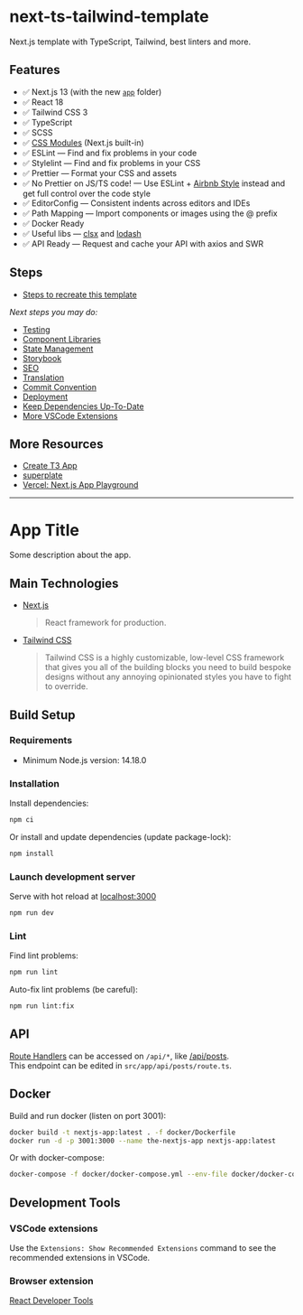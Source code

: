 # next-ts-tailwind-template

Next.js template with TypeScript, Tailwind, best linters and more.

## Features

- ✅️ Next.js 13 (with the new [`app`](https://beta.nextjs.org/docs/app-directory-roadmap) folder)
- ✅️ React 18
- ✅️ Tailwind CSS 3
- ✅️ TypeScript
- ✅️ SCSS
- ✅️ [CSS Modules](https://nextjs.org/docs/basic-features/built-in-css-support#adding-component-level-css) (Next.js built-in)
- ✅️ ESLint — Find and fix problems in your code
- ✅️ Stylelint — Find and fix problems in your CSS
- ✅️ Prettier — Format your CSS and assets
- ✅️ No Prettier on JS/TS code! — Use ESLint + [Airbnb Style](https://github.com/airbnb/javascript) instead and
  get full control over the code style
- ✅️ EditorConfig — Consistent indents across editors and IDEs
- ✅️ Path Mapping — Import components or images using the @ prefix
- ✅️ Docker Ready
- ✅️ Useful libs — [clsx](https://github.com/lukeed/clsx) and [lodash](https://lodash.com)
- ✅️ API Ready — Request and cache your API with axios and SWR

## Steps

- [Steps to recreate this template](docs/steps.md)

_Next steps you may do:_

- [Testing](docs/next-steps/testing.md)
- [Component Libraries](docs/next-steps/component-libraries.md)
- [State Management](docs/next-steps/state-management.md)
- [Storybook](docs/next-steps/storybook.md)
- [SEO](docs/next-steps/seo.md)
- [Translation](docs/next-steps/translation.md)
- [Commit Convention](docs/next-steps/commit-convention.md)
- [Deployment](docs/next-steps/deployment.md)
- [Keep Dependencies Up-To-Date](docs/next-steps/keep-dependencies-up-to-date.md)
- [More VSCode Extensions](docs/next-steps/vscode-extensions.md)

## More Resources

- [Create T3 App](https://create.t3.gg/)
- [superplate](https://pankod.github.io/superplate/)
- [Vercel: Next.js App Playground](https://vercel.com/templates/next.js/app-directory)

---

# App Title

Some description about the app.

## Main Technologies

- [Next.js](https://nextjs.org)
  > React framework for production.
- [Tailwind CSS](https://tailwindcss.com)
  > Tailwind CSS is a highly customizable, low-level CSS framework that gives you all of the building blocks you need to build bespoke designs without any annoying opinionated styles you have to fight to override.

## Build Setup

### Requirements

- Minimum Node.js version: 14.18.0

### Installation

Install dependencies:

```bash
npm ci
```

Or install and update dependencies (update package-lock):

```bash
npm install
```

### Launch development server

Serve with hot reload at [localhost:3000](http://localhost:3000)

```bash
npm run dev
```

### Lint

Find lint problems:

```bash
npm run lint
```

Auto-fix lint problems (be careful):

```bash
npm run lint:fix
```

## API

[Route Handlers](https://beta.nextjs.org/docs/routing/route-handlers) can be accessed on `/api/*`, like [/api/posts](http://localhost:3000/api/posts).  
This endpoint can be edited in `src/app/api/posts/route.ts`.

## Docker

Build and run docker (listen on port 3001):

```bash
docker build -t nextjs-app:latest . -f docker/Dockerfile
docker run -d -p 3001:3000 --name the-nextjs-app nextjs-app:latest
```

Or with docker-compose:

```bash
docker-compose -f docker/docker-compose.yml --env-file docker/docker-compose.env -p nextjs-app up -d
```

## Development Tools

### VSCode extensions

Use the `Extensions: Show Recommended Extensions` command to see the recommended extensions in VSCode.

### Browser extension

[React Developer Tools](https://react.dev/learn/react-developer-tools)
